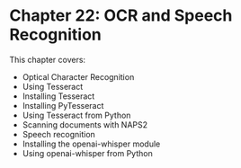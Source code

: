 # Chapter 22: OCR and Speech Recognition

This chapter covers:
- Optical Character Recognition
- Using Tesseract
- Installing Tesseract
- Installing PyTesseract
- Using Tesseract from Python
- Scanning documents with NAPS2
- Speech recognition
- Installing the openai-whisper module
- Using openai-whisper from Python
